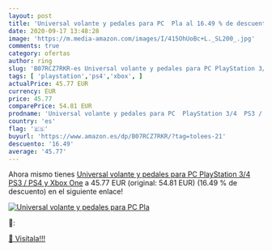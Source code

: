 ```yaml
---
layout: post
title: 'Universal volante y pedales para PC  Pla al 16.49 % de descuento'
date: 2020-09-17 13:48:28
image: 'https://m.media-amazon.com/images/I/415OhUoBc+L._SL200_.jpg'
comments: true
category: ofertas
author: ring
slug: 'B07RCZ7RKR-es Universal volante y pedales para PC PlayStation 3/4 PS3 /...'
tags: [ 'playstation','ps4','xbox', ]
actualPrice: 45.77 EUR
currency: EUR
price: 45.77
comparePrice: 54.81 EUR
prodname: 'Universal volante y pedales para PC  PlayStation 3/4  PS3 / PS4 y Xbox One'
country: 'es'
flag: '🇪🇸'
buyurl: 'https://www.amazon.es/dp/B07RCZ7RKR/?tag=tolees-21'
descuento: '16.49'
average: '45.77'
---
```


Ahora mismo tienes [Universal volante y pedales para PC  PlayStation 3/4  PS3 / PS4 y Xbox One](https://www.amazon.es/dp/B07RCZ7RKR/?tag=tolees-21) a 45.77 EUR (original: 54.81 EUR) (16.49 %  de descuento) en el siguiente enlace!

[![Universal volante y pedales para PC  Pla](https://m.media-amazon.com/images/I/415OhUoBc+L._SL200_.jpg)](https://www.amazon.es/dp/B07RCZ7RKR/?tag=tolees-21)

🔎:


[🛒 Visítala!!!](https://www.amazon.es/dp/B07RCZ7RKR/?tag=tolees-21)
